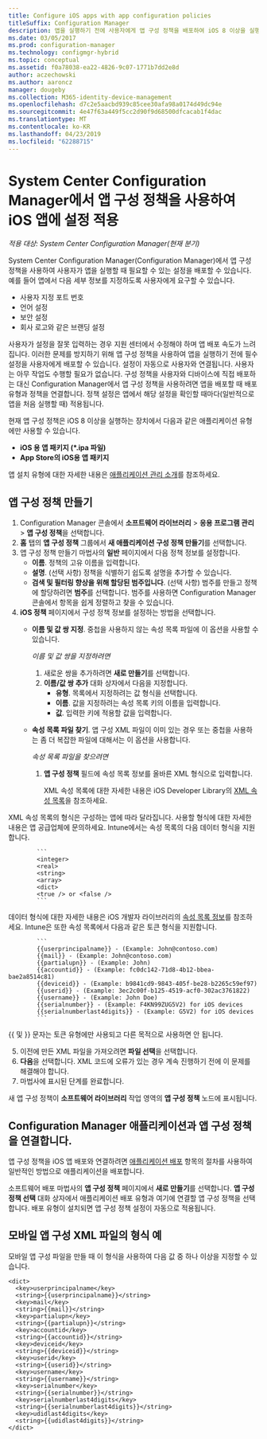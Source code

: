 ```yaml
---
title: Configure iOS apps with app configuration policies
titleSuffix: Configuration Manager
description: 앱을 실행하기 전에 사용자에게 앱 구성 정책을 배포하여 iOS 8 이상을 실행 중인 디바이스의 구성 문제를 해결합니다.
ms.date: 03/05/2017
ms.prod: configuration-manager
ms.technology: configmgr-hybrid
ms.topic: conceptual
ms.assetid: f0a78038-ea22-4826-9c07-1771b7dd2e8d
author: aczechowski
ms.author: aaroncz
manager: dougeby
ms.collection: M365-identity-device-management
ms.openlocfilehash: d7c2e5aacbd939c85cee30afa98a0174d49dc94e
ms.sourcegitcommit: 4e47f63a449f5cc2d90f9d68500dfcacab1f4dac
ms.translationtype: MT
ms.contentlocale: ko-KR
ms.lasthandoff: 04/23/2019
ms.locfileid: "62288715"
---
```

# <a name="apply-settings-to-ios-apps-with-app-configuration-policies-in-system-center-configuration-manager"></a>System Center Configuration Manager에서 앱 구성 정책을 사용하여 iOS 앱에 설정 적용

*적용 대상: System Center Configuration Manager(현재 분기)*


System Center Configuration Manager(Configuration Manager)에서 앱 구성 정책을 사용하여 사용자가 앱을 실행할 때 필요할 수 있는 설정을 배포할 수 있습니다. 예를 들어 앱에서 다음 세부 정보를 지정하도록 사용자에게 요구할 수 있습니다.
- 사용자 지정 포트 번호
- 언어 설정
- 보안 설정
- 회사 로고와 같은 브랜딩 설정

사용자가 설정을 잘못 입력하는 경우 지원 센터에서 수정해야 하며 앱 배포 속도가 느려집니다.
이러한 문제를 방지하기 위해 앱 구성 정책을 사용하여 앱을 실행하기 전에 필수 설정을 사용자에게 배포할 수 있습니다. 설정이 자동으로 사용자와 연결됩니다. 사용자는 아무 작업도 수행할 필요가 없습니다.
구성 정책을 사용자와 디바이스에 직접 배포하는 대신 Configuration Manager에서 앱 구성 정책을 사용하려면 앱을 배포할 때 배포 유형과 정책을 연결합니다. 정책 설정은 앱에서 해당 설정을 확인할 때마다(일반적으로 앱을 처음 실행할 때) 적용됩니다.

현재 앱 구성 정책은 iOS 8 이상을 실행하는 장치에서 다음과 같은 애플리케이션 유형에만 사용할 수 있습니다.

- **iOS 용 앱 패키지 (\*.ipa 파일)**
- **App Store의 iOS용 앱 패키지**

앱 설치 유형에 대한 자세한 내용은 [애플리케이션 관리 소개](/sccm/apps/understand/introduction-to-application-management)를 참조하세요.

## <a name="create-an-app-configuration-policy"></a>앱 구성 정책 만들기

1. Configuration Manager 콘솔에서 **소프트웨어 라이브러리** > **응용 프로그램 관리** > **앱 구성 정책**을 선택합니다.
2. **홈** 탭의 **앱 구성 정책** 그룹에서 **새 애플리케이션 구성 정책 만들기**를 선택합니다.
3. 앱 구성 정책 만들기 마법사의 **일반** 페이지에서 다음 정책 정보를 설정합니다.
   - **이름**. 정책의 고유 이름을 입력합니다.
   - **설명**. (선택 사항) 정책을 식별하기 쉽도록 설명을 추가할 수 있습니다.
   - **검색 및 필터링 향상을 위해 할당된 범주입니다**. (선택 사항) 범주를 만들고 정책에 할당하려면 **범주**를 선택합니다. 범주를 사용하면 Configuration Manager 콘솔에서 항목을 쉽게 정렬하고 찾을 수 있습니다.
4. **iOS 정책** 페이지에서 구성 정책 정보를 설정하는 방법을 선택합니다.
   - **이름 및 값 쌍 지정**. 중첩을 사용하지 않는 속성 목록 파일에 이 옵션을 사용할 수 있습니다.

      *이름 및 값 쌍을 지정하려면*
        1. 새로운 쌍을 추가하려면 **새로 만들기**를 선택합니다.
        2. **이름/값 쌍 추가** 대화 상자에서 다음을 지정합니다.
            - **유형**. 목록에서 지정하려는 값 형식을 선택합니다.
            - **이름**. 값을 지정하려는 속성 목록 키의 이름을 입력합니다.
            - **값**. 입력한 키에 적용할 값을 입력합니다.

   - **속성 목록 파일 찾기**. 앱 구성 XML 파일이 이미 있는 경우 또는 중첩을 사용하는 좀 더 복잡한 파일에 대해서는 이 옵션을 사용합니다.

     *속성 목록 파일을 찾으려면*

     1. **앱 구성 정책** 필드에 속성 목록 정보를 올바른 XML 형식으로 입력합니다.

        XML 속성 목록에 대한 자세한 내용은 iOS Developer Library의 [XML 속성 목록](https://developer.apple.com/library/ios/documentation/Cocoa/Conceptual/PropertyLists/UnderstandXMLPlist/UnderstandXMLPlist.html)을 참조하세요.

XML 속성 목록의 형식은 구성하는 앱에 따라 달라집니다. 사용할 형식에 대한 자세한 내용은 앱 공급업체에 문의하세요.
Intune에서는 속성 목록의 다음 데이터 형식을 지원합니다.
            
            ```
            <integer>
            <real>
            <string>
            <array>
            <dict>
            <true /> or <false />
            ```
데이터 형식에 대한 자세한 내용은 iOS 개발자 라이브러리의 [속성 목록 정보](https://developer.apple.com/library/content/documentation/Cocoa/Conceptual/PropertyLists/AboutPropertyLists/AboutPropertyLists.html)를 참조하세요.
Intune은 또한 속성 목록에서 다음과 같은 토큰 형식을 지원합니다.
            
            ```
            {{userprincipalname}} - (Example: John@contoso.com)
            {{mail}} - (Example: John@contoso.com)
            {{partialupn}} - (Example: John)
            {{accountid}} - (Example: fc0dc142-71d8-4b12-bbea-bae2a8514c81)
            {{deviceid}} - (Example: b9841cd9-9843-405f-be28-b2265c59ef97)
            {{userid}} - (Example: 3ec2c00f-b125-4519-acf0-302ac3761822)
            {{username}} - (Example: John Doe)
            {{serialnumber}} - (Example: F4KN99ZUG5V2) for iOS devices
            {{serialnumberlast4digits}} - (Example: G5V2) for iOS devices
            ```

{{ 및 }} 문자는 토큰 유형에만 사용되고 다른 목적으로 사용하면 안 됩니다.
            
5. 이전에 만든 XML 파일을 가져오려면 **파일 선택**을 선택합니다.
6. **다음**을 선택합니다. XML 코드에 오류가 있는 경우 계속 진행하기 전에 이 문제를 해결해야 합니다.
7. 마법사에 표시된 단계를 완료합니다.

새 앱 구성 정책이 **소프트웨어 라이브러리** 작업 영역의 **앱 구성 정책** 노드에 표시됩니다.

## <a name="associate-an-app-configuration-policy-with-a-configuration-manager-application"></a>Configuration Manager 애플리케이션과 앱 구성 정책을 연결합니다.

앱 구성 정책을 iOS 앱 배포와 연결하려면 [애플리케이션 배포](/sccm/apps/deploy-use/deploy-applications) 항목의 절차를 사용하여 일반적인 방법으로 애플리케이션을 배포합니다.

소프트웨어 배포 마법사의 **앱 구성 정책** 페이지에서 **새로 만들기**를 선택합니다. **앱 구성 정책 선택** 대화 상자에서 애플리케이션 배포 유형과 여기에 연결할 앱 구성 정책을 선택합니다.
배포 유형이 설치되면 앱 구성 정책 설정이 자동으로 적용됩니다.

## <a name="example-format-for-the-mobile-app-configuration-xml-file"></a>모바일 앱 구성 XML 파일의 형식 예

모바일 앱 구성 파일을 만들 때 이 형식을 사용하여 다음 값 중 하나 이상을 지정할 수 있습니다.

```
<dict>
  <key>userprincipalname</key>
  <string>{{userprincipalname}}</string>
  <key>mail</key>
  <string>{{mail}}</string>
  <key>partialupn</key>
  <string>{{partialupn}}</string>
  <key>accountid</key>
  <string>{{accountid}}</string>
  <key>deviceid</key>
  <string>{{deviceid}}</string>
  <key>userid</key>
  <string>{{userid}}</string>
  <key>username</key>
  <string>{{username}}</string>
  <key>serialnumber</key>
  <string>{{serialnumber}}</string>
  <key>serialnumberlast4digits</key>
  <string>{{serialnumberlast4digits}}</string>
  <key>udidlast4digits</key>
  <string>{{udidlast4digits}}</string>
</dict>
```
